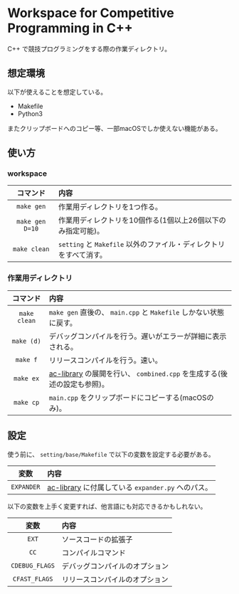 # Workspace for Competitive Programming in C++

C++ で競技プログラミングをする際の作業ディレクトリ。


## 想定環境

以下が使えることを想定している。

* Makefile
* Python3

またクリップボードへのコピー等、一部macOSでしか使えない機能がある。


## 使い方

### workspace

| コマンド | 内容 |
| :-: | :-- |
| `make gen`      | 作業用ディレクトリを1つ作る。 |
| `make gen D=10` | 作業用ディレクトリを10個作る(1個以上26個以下のみ指定可能)。 |
| `make clean`    | `setting` と `Makefile` 以外のファイル・ディレクトリをすべて消す。 |

### 作業用ディレクトリ

| コマンド | 内容 |
| :-: | :-- |
| `make clean` | `make gen` 直後の、 `main.cpp` と `Makefile` しかない状態に戻す。 |
| `make (d)`   | デバッグコンパイルを行う。遅いがエラーが詳細に表示される。 |
| `make f`     | リリースコンパイルを行う。速い。 |
| `make ex`    | [ac-library](https://github.com/atcoder/ac-library) の展開を行い、 `combined.cpp` を生成する(後述の設定も参照)。 |
| `make cp`    | `main.cpp` をクリップボードにコピーする(macOSのみ)。 |


## 設定

使う前に、 `setting/base/Makefile` で以下の変数を設定する必要がある。

| 変数 | 内容 |
| :-: | :-- |
| `EXPANDER` | [ac-library](https://github.com/atcoder/ac-library) に付属している `expander.py` へのパス。 |

以下の変数を上手く変更すれば、他言語にも対応できるかもしれない。

| 変数 | 内容 |
| :-: | :-- |
| `EXT`          | ソースコードの拡張子 |
| `CC`           | コンパイルコマンド |
| `CDEBUG_FLAGS` | デバッグコンパイルのオプション |
| `CFAST_FLAGS`  | リリースコンパイルのオプション |
